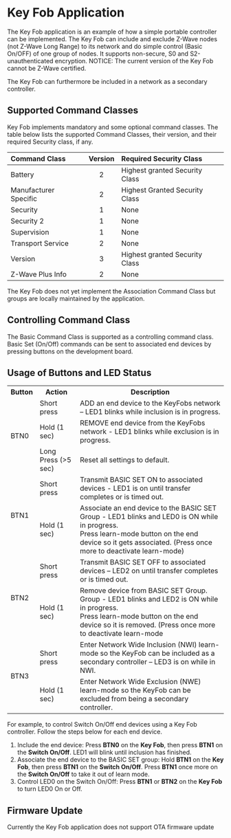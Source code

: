 # Key Fob Application

The Key Fob application is an example of how a simple portable controller can be implemented. The Key Fob can include and exclude Z-Wave nodes (not Z-Wave Long Range) to its network and do simple control (Basic On/OFF) of one group of nodes. It supports non-secure, S0 and S2-unauthenticated encryption. NOTICE: The current version of the Key Fob cannot be Z-Wave certified.

The Key Fob can furthermore be included in a network as a secondary controller.

## Supported Command Classes

Key Fob implements mandatory and some optional command classes. The table below lists the supported Command Classes, their version, and their required Security class, if any.

| Command Class         | Version | Required Security Class        |
| :-------------------- | :-----: | :----------------------------- |
| Battery               |    2    | Highest granted Security Class |
| Manufacturer Specific |    2    | Highest Granted Security Class |
| Security              |    1    | None                           |
| Security 2            |    1    | None                           |
| Supervision           |    1    | None                           |
| Transport Service     |    2    | None                           |
| Version               |    3    | Highest granted Security Class |
| Z-Wave Plus Info      |    2    | None                           |

The Key Fob does not yet implement the Association Command Class but groups are locally maintained by the application.

## Controlling Command Class

The Basic Command Class is supported as a controlling command class. Basic Set (On/Off) commands can be sent to associated end devices by pressing buttons on the development board.

## Usage of Buttons and LED Status

<table>
<tr>
    <th>Button</th>
    <th>Action</th>
    <th>Description</th>
</tr><tr>
    <td rowspan="3">BTN0</td>
    <td>Short press</td>
    <td>ADD an end device to the KeyFobs network &ndash; LED1 blinks while inclusion is in progress.</td>
</tr><tr>
    <td>Hold (1 sec)</td>
    <td>REMOVE end device from the KeyFobs network - LED1 blinks while exclusion is in progress.</td>
</tr><tr>
    <td>Long Press (&gt;5 sec)</td>
    <td>Reset all settings to default.</td>
</tr><tr>
    <td rowspan="2">BTN1</td>
    <td>Short press</td>
    <td>Transmit BASIC SET ON to associated devices - LED1 is on until transfer completes or is timed out.</td>
</tr><tr>
    <td>Hold (1 sec)</td>
    <td>
        Associate an end device to the BASIC SET Group - LED1 blinks and LED0 is ON while in progress.<br>
        Press learn-mode button on the end device so it gets associated. (Press once more to deactivate learn-mode)
    </td>
</tr>
</tr><tr>
    <td rowspan="2">BTN2</td>
    <td>Short press</td>
    <td>Transmit BASIC SET OFF to associated devices &ndash; LED2 on until transfer completes or is timed out.</td>
</tr><tr>
    <td>Hold (1 sec)</td>
    <td>
        Remove device from BASIC SET Group. Group - LED1 blinks and LED2 is ON while in progress. <br>
        Press learn-mode button on the end device so it is removed. (Press once more to deactivate learn-mode
    </td>
</tr><tr>
    <td rowspan="2">BTN3</td>
    <td>Short press</td>
    <td>Enter Network Wide Inclusion (NWI) learn-mode so the KeyFob can be included as a secondary controller &ndash; LED3 is on while in NWI.</td>
</tr><tr>
    <td>Hold (1 sec)</td>
    <td>Enter Network Wide Exclusion (NWE) learn-mode so the KeyFob can be excluded from being a secondary controller.</td>
</tr>
</table>

For example, to control Switch On/Off end devices using a Key Fob controller. Follow the steps below for each end device.

1. Include the end device: Press **BTN0** on the **Key Fob**, then press **BTN1** on the **Switch On/Off**. LED1 will blink until inclusion has finished.
2. Associate the end device to the BASIC SET group: Hold **BTN1** on the **Key Fob**, then press **BTN1** on the **Switch On/Off**.  Press **BTN1** once more on the **Switch On/Off** to take it out of learn mode.
3. Control LED0 on the Switch On/Off: Press **BTN1** or **BTN2** on the **Key Fob** to turn LED0 On or Off.

## Firmware Update

Currently the Key Fob application does not support OTA firmware update
